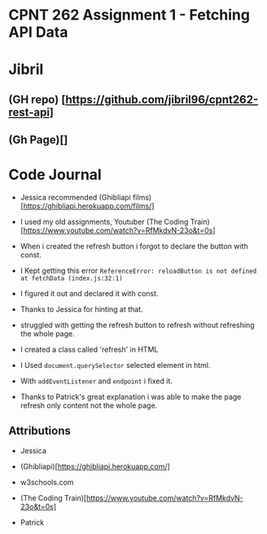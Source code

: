 # CPNT 262 Assignment 1 - Fetching API Data

# Jibril

 ##  (GH repo) [https://github.com/jibril96/cpnt262-rest-api]

 ##  (Gh Page)[]


# Code Journal

* Jessica recommended (Ghibliapi films)[https://ghibliapi.herokuapp.com/films/]

* I used my old assignments, Youtuber (The Coding Train)[https://www.youtube.com/watch?v=RfMkdvN-23o&t=0s]

* When i created the refresh button i forgot to declare the button with const.

* I Kept getting this error `ReferenceError: reloadButton is not defined
    at fetchData (index.js:32:1)`

* I figured it out and declared it with const.

* Thanks to Jessica for hinting at that.

* struggled with getting the refresh button to refresh without refreshing the whole page.

* I created a class called 'refresh' in HTML

* I Used `document.querySelector` selected element in html.

* With `addEventListener` and `endpoint` i fixed it.

* Thanks to Patrick's great explanation i was able
to make the page refresh only content not the whole page.

 ## Attributions

* Jessica

* (Ghibliapi)[https://ghibliapi.herokuapp.com/]

* w3schools.com

* (The Coding Train)[https://www.youtube.com/watch?v=RfMkdvN-23o&t=0s]

* Patrick
